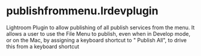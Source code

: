 # publishfrommenu.lrdevplugin
Lightroom Plugin to allow publishing of all publish services from the menu. It allows a user to use the File Menu to publish, even when in Develop mode, or on the Mac, by assigning a keyboard shortcut to "   Publish All", to drive this from a keyboard shortcut
